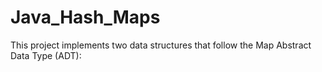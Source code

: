 # Java_Hash_Maps
This project implements two data structures that follow the Map Abstract Data Type (ADT):
